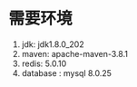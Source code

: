 # 需要环境

1. jdk: jdk1.8.0_202
2. maven: apache-maven-3.8.1
3. redis: 5.0.10
4. database : mysql 8.0.25
